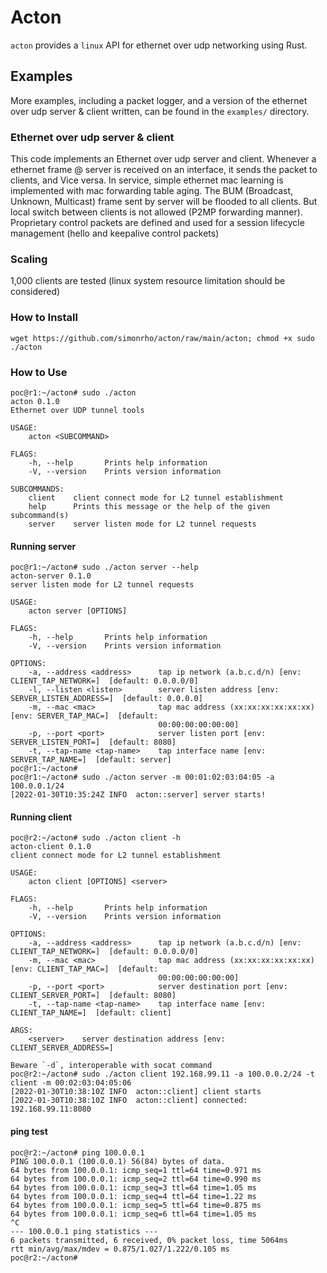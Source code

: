 # Acton


`acton` provides a `linux` API for ethernet over udp networking using Rust.

## Examples

More examples, including a packet logger, and a version of the ethernet over udp server & client
written, can be found in the `examples/` directory.

### Ethernet over udp server & client

This code implements an Ethernet over udp server and client. Whenever a
ethernet frame @ server is received on an interface, it sends the packet to clients, and Vice versa.
In service, simple ethernet mac learning is implemented with mac forwarding table aging.
The BUM (Broadcast, Unknown, Multicast) frame sent by server will be flooded to all clients.
But local switch between clients is not allowed (P2MP forwarding manner).
Proprietary control packets are defined and used for a session lifecycle management (hello and keepalive control packets)

### Scaling

1,000 clients are tested (linux system resource limitation should be considered)

### How to Install
```shell
wget https://github.com/simonrho/acton/raw/main/acton; chmod +x sudo ./acton
```

### How to Use

```shell
poc@r1:~/acton# sudo ./acton
acton 0.1.0
Ethernet over UDP tunnel tools

USAGE:
    acton <SUBCOMMAND>

FLAGS:
    -h, --help       Prints help information
    -V, --version    Prints version information

SUBCOMMANDS:
    client    client connect mode for L2 tunnel establishment
    help      Prints this message or the help of the given subcommand(s)
    server    server listen mode for L2 tunnel requests
```
#### Running server
```shell
poc@r1:~/acton# sudo ./acton server --help
acton-server 0.1.0
server listen mode for L2 tunnel requests

USAGE:
    acton server [OPTIONS]

FLAGS:
    -h, --help       Prints help information
    -V, --version    Prints version information

OPTIONS:
    -a, --address <address>      tap ip network (a.b.c.d/n) [env: CLIENT_TAP_NETWORK=]  [default: 0.0.0.0/0]
    -l, --listen <listen>        server listen address [env: SERVER_LISTEN_ADDRESS=]  [default: 0.0.0.0]
    -m, --mac <mac>              tap mac address (xx:xx:xx:xx:xx:xx) [env: SERVER_TAP_MAC=]  [default:
                                 00:00:00:00:00:00]
    -p, --port <port>            server listen port [env: SERVER_LISTEN_PORT=]  [default: 8080]
    -t, --tap-name <tap-name>    tap interface name [env: SERVER_TAP_NAME=]  [default: server]
poc@r1:~/acton#
poc@r1:~/acton# sudo ./acton server -m 00:01:02:03:04:05 -a 100.0.0.1/24
[2022-01-30T10:35:24Z INFO  acton::server] server starts!

```

#### Running client
```shell
poc@r2:~/acton# sudo ./acton client -h
acton-client 0.1.0
client connect mode for L2 tunnel establishment

USAGE:
    acton client [OPTIONS] <server>

FLAGS:
    -h, --help       Prints help information
    -V, --version    Prints version information

OPTIONS:
    -a, --address <address>      tap ip network (a.b.c.d/n) [env: CLIENT_TAP_NETWORK=]  [default: 0.0.0.0/0]
    -m, --mac <mac>              tap mac address (xx:xx:xx:xx:xx:xx) [env: CLIENT_TAP_MAC=]  [default:
                                 00:00:00:00:00:00]
    -p, --port <port>            server destination port [env: CLIENT_SERVER_PORT=]  [default: 8080]
    -t, --tap-name <tap-name>    tap interface name [env: CLIENT_TAP_NAME=]  [default: client]

ARGS:
    <server>    server destination address [env: CLIENT_SERVER_ADDRESS=]

Beware `-d`, interoperable with socat command
poc@r2:~/acton# sudo ./acton client 192.168.99.11 -a 100.0.0.2/24 -t client -m 00:02:03:04:05:06
[2022-01-30T10:38:10Z INFO  acton::client] client starts
[2022-01-30T10:38:10Z INFO  acton::client] connected: 192.168.99.11:8080
```

#### ping test
```shell
poc@r2:~/acton# ping 100.0.0.1
PING 100.0.0.1 (100.0.0.1) 56(84) bytes of data.
64 bytes from 100.0.0.1: icmp_seq=1 ttl=64 time=0.971 ms
64 bytes from 100.0.0.1: icmp_seq=2 ttl=64 time=0.990 ms
64 bytes from 100.0.0.1: icmp_seq=3 ttl=64 time=1.05 ms
64 bytes from 100.0.0.1: icmp_seq=4 ttl=64 time=1.22 ms
64 bytes from 100.0.0.1: icmp_seq=5 ttl=64 time=0.875 ms
64 bytes from 100.0.0.1: icmp_seq=6 ttl=64 time=1.05 ms
^C
--- 100.0.0.1 ping statistics ---
6 packets transmitted, 6 received, 0% packet loss, time 5064ms
rtt min/avg/max/mdev = 0.875/1.027/1.222/0.105 ms
poc@r2:~/acton#
```